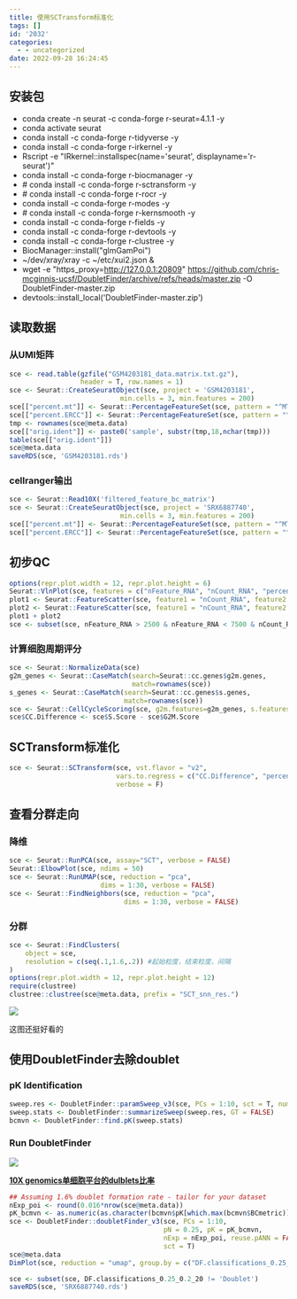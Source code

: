 ```yaml
---
title: 使用SCTransform标准化
tags: []
id: '2032'
categories:
  - - uncategorized
date: 2022-09-28 16:24:45
---
```


## 安装包

*   conda create -n seurat -c conda-forge r-seurat=4.1.1 -y
*   conda activate seurat
*   conda install -c conda-forge r-tidyverse -y
*   conda install -c conda-forge r-irkernel -y
*   Rscript -e "IRkernel::installspec(name='seurat', displayname='r-seurat')"
*   conda install -c conda-forge r-biocmanager -y
*   \# conda install -c conda-forge r-sctransform -y
*   \# conda install -c conda-forge r-rocr -y
*   conda install -c conda-forge r-modes -y
*   \# conda install -c conda-forge r-kernsmooth -y
*   conda install -c conda-forge r-fields -y
*   conda install -c conda-forge r-devtools -y
*   conda install -c conda-forge r-clustree -y
*   BiocManager::install("glmGamPoi")
*   ~/dev/xray/xray -c ~/etc/xui2.json &
*   wget -e "https\_proxy=http://127.0.0.1:20809" https://github.com/chris-mcginnis-ucsf/DoubletFinder/archive/refs/heads/master.zip -O DoubletFinder-master.zip
*   devtools::install\_local('DoubletFinder-master.zip')

## 读取数据

### 从UMI矩阵

```R
sce <- read.table(gzfile("GSM4203181_data.matrix.txt.gz"), 
                  header = T, row.names = 1)
sce <- Seurat::CreateSeuratObject(sce, project = 'GSM4203181',
                            min.cells = 3, min.features = 200)
sce[["percent.mt"]] <- Seurat::PercentageFeatureSet(sce, pattern = "^MT-")
sce[["percent.ERCC"]] <- Seurat::PercentageFeatureSet(sce, pattern = "^ERCC-")
tmp <- rownames(sce@meta.data)
sce[["orig.ident"]] <- paste0('sample', substr(tmp,18,nchar(tmp)))
table(sce[["orig.ident"]])
sce@meta.data
saveRDS(sce, 'GSM4203181.rds')
```

### cellranger输出

```R
sce <- Seurat::Read10X('filtered_feature_bc_matrix')
sce <- Seurat::CreateSeuratObject(sce, project = 'SRX6887740',
                            min.cells = 3, min.features = 200)
sce[["percent.mt"]] <- Seurat::PercentageFeatureSet(sce, pattern = "^MT-")
sce[["percent.ERCC"]] <- Seurat::PercentageFeatureSet(sce, pattern = "^ERCC-")
```

## 初步QC

```R
options(repr.plot.width = 12, repr.plot.height = 6)
Seurat::VlnPlot(sce, features = c("nFeature_RNA", "nCount_RNA", "percent.mt"), ncol = 3)
plot1 <- Seurat::FeatureScatter(sce, feature1 = "nCount_RNA", feature2 = "percent.mt")
plot2 <- Seurat::FeatureScatter(sce, feature1 = "nCount_RNA", feature2 = "nFeature_RNA")
plot1 + plot2
sce <- subset(sce, nFeature_RNA > 2500 & nFeature_RNA < 7500 & nCount_RNA > 2500 & nCount_RNA < 50000 & percent.mt < 7.5)
```

### 计算细胞周期评分

```R
sce <- Seurat::NormalizeData(sce)
g2m_genes <- Seurat::CaseMatch(search=Seurat::cc.genes$g2m.genes, 
                               match=rownames(sce))
s_genes <- Seurat::CaseMatch(search=Seurat::cc.genes$s.genes, 
                             match=rownames(sce))
sce <- Seurat::CellCycleScoring(sce, g2m.features=g2m_genes, s.features=s_genes)
sce$CC.Difference <- sce$S.Score - sce$G2M.Score
```

## SCTransform标准化

```R
sce <- Seurat::SCTransform(sce, vst.flavor = "v2",
                           vars.to.regress = c("CC.Difference", "percent.mt"),
                           verbose = F)
```

## 查看分群走向

### 降维

```R
sce <- Seurat::RunPCA(sce, assay="SCT", verbose = FALSE)
Seurat::ElbowPlot(sce, ndims = 50)
sce <- Seurat::RunUMAP(sce, reduction = "pca", 
                       dims = 1:30, verbose = FALSE)
sce <- Seurat::FindNeighbors(sce, reduction = "pca", 
                             dims = 1:30, verbose = FALSE)
```

### 分群

```R
sce <- Seurat::FindClusters(
    object = sce,
    resolution = c(seq(.1,1.6,.2)) #起始粒度，结束粒度，间隔
)
options(repr.plot.width = 12, repr.plot.height = 12)
require(clustree)
clustree::clustree(sce@meta.data, prefix = "SCT_snn_res.")
```

![](https://img.limour.top/archives_2023/2022/09/28/63346be4bd300.webp)

这图还挺好看的

## 使用DoubletFinder去除doublet

### pK Identification

```R
sweep.res <- DoubletFinder::paramSweep_v3(sce, PCs = 1:10, sct = T, num.cores=8)
sweep.stats <- DoubletFinder::summarizeSweep(sweep.res, GT = FALSE)
bcmvn <- DoubletFinder::find.pK(sweep.stats)
```

### Run DoubletFinder

![](https://img.limour.top/archives_2023/2022/09/29/633471b0dea83.webp)

**[10X genomics单细胞平台的dulblets比率](https://cloud.tencent.com/developer/article/1825672)**

```R
## Assuming 1.6% doublet formation rate - tailor for your dataset
nExp_poi <- round(0.016*nrow(sce@meta.data))
pK_bcmvn <- as.numeric(as.character(bcmvn$pK[which.max(bcmvn$BCmetric)]))
sce <- DoubletFinder::doubletFinder_v3(sce, PCs = 1:10, 
                                       pN = 0.25, pK = pK_bcmvn, 
                                       nExp = nExp_poi, reuse.pANN = FALSE, 
                                       sct = T)
sce@meta.data
DimPlot(sce, reduction = "umap", group.by = c("DF.classifications_0.25_0.2_20"))
```

```R
sce <- subset(sce, DF.classifications_0.25_0.2_20 != 'Doublet')
saveRDS(sce, 'SRX6887740.rds')
```